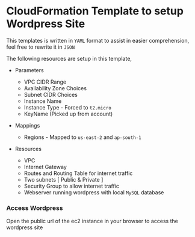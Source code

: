 # CloudFormation Template to setup Wordpress Site

This templates is written in `YAML` format to assist in easier comprehension, feel free to rewrite it in `JSON`

The following resources are setup in this template,
- Parameters
  - VPC CIDR Range
  - Availability Zone Choices
  - Subnet CIDR Choices
  - Instance Name
  - Instance Type - Forced to `t2.micro`
  - KeyName (Picked up from account)

- Mappings
  - Regions - Mapped to `us-east-2` and `ap-south-1`
- Resources
  - VPC
  - Internet Gateway
  - Routes and Routing Table for internet traffic
  - Two subnets [ Public & Private ]
  - Security Group to allow internet traffic
  - Webserver running wordpress with local `MySQL` database

### Access Wordpress
Open the public url of the ec2 instance in your browser to access the wordpress site
  
